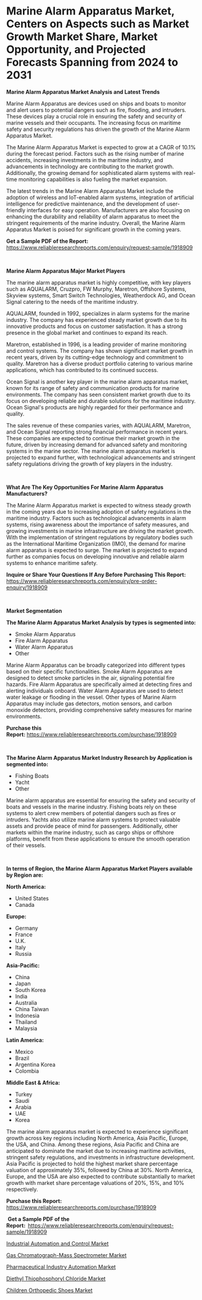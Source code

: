 <p><h1>Marine Alarm Apparatus Market, Centers on Aspects such as Market Growth Market Share, Market Opportunity, and Projected Forecasts Spanning from 2024 to 2031</h1></p><p><strong>Marine Alarm Apparatus Market Analysis and Latest Trends</strong></p>
<p><p>Marine Alarm Apparatus are devices used on ships and boats to monitor and alert users to potential dangers such as fire, flooding, and intruders. These devices play a crucial role in ensuring the safety and security of marine vessels and their occupants. The increasing focus on maritime safety and security regulations has driven the growth of the Marine Alarm Apparatus Market.</p><p>The Marine Alarm Apparatus Market is expected to grow at a CAGR of 10.1% during the forecast period. Factors such as the rising number of marine accidents, increasing investments in the maritime industry, and advancements in technology are contributing to the market growth. Additionally, the growing demand for sophisticated alarm systems with real-time monitoring capabilities is also fueling the market expansion.</p><p>The latest trends in the Marine Alarm Apparatus Market include the adoption of wireless and IoT-enabled alarm systems, integration of artificial intelligence for predictive maintenance, and the development of user-friendly interfaces for easy operation. Manufacturers are also focusing on enhancing the durability and reliability of alarm apparatus to meet the stringent requirements of the marine industry. Overall, the Marine Alarm Apparatus Market is poised for significant growth in the coming years.</p></p>
<p><strong>Get a Sample PDF of the Report:&nbsp;</strong> <a href="https://www.reliableresearchreports.com/enquiry/request-sample/1918909">https://www.reliableresearchreports.com/enquiry/request-sample/1918909</a></p>
<p>&nbsp;</p>
<p><strong>Marine Alarm Apparatus Major Market Players</strong></p>
<p><p>The marine alarm apparatus market is highly competitive, with key players such as AQUALARM, Cruzpro, FW Murphy, Maretron, Offshore Systems, Skyview systems, Smart Switch Technologies, Weatherdock AG, and Ocean Signal catering to the needs of the maritime industry.</p><p>AQUALARM, founded in 1992, specializes in alarm systems for the marine industry. The company has experienced steady market growth due to its innovative products and focus on customer satisfaction. It has a strong presence in the global market and continues to expand its reach.</p><p>Maretron, established in 1996, is a leading provider of marine monitoring and control systems. The company has shown significant market growth in recent years, driven by its cutting-edge technology and commitment to quality. Maretron has a diverse product portfolio catering to various marine applications, which has contributed to its continued success.</p><p>Ocean Signal is another key player in the marine alarm apparatus market, known for its range of safety and communication products for marine environments. The company has seen consistent market growth due to its focus on developing reliable and durable solutions for the maritime industry. Ocean Signal's products are highly regarded for their performance and quality.</p><p>The sales revenue of these companies varies, with AQUALARM, Maretron, and Ocean Signal reporting strong financial performance in recent years. These companies are expected to continue their market growth in the future, driven by increasing demand for advanced safety and monitoring systems in the marine sector. The marine alarm apparatus market is projected to expand further, with technological advancements and stringent safety regulations driving the growth of key players in the industry.</p></p>
<p>&nbsp;</p>
<p><strong>What Are The Key Opportunities For Marine Alarm Apparatus Manufacturers?</strong></p>
<p><p>The Marine Alarm Apparatus market is expected to witness steady growth in the coming years due to increasing adoption of safety regulations in the maritime industry. Factors such as technological advancements in alarm systems, rising awareness about the importance of safety measures, and growing investments in marine infrastructure are driving the market growth. With the implementation of stringent regulations by regulatory bodies such as the International Maritime Organization (IMO), the demand for marine alarm apparatus is expected to surge. The market is projected to expand further as companies focus on developing innovative and reliable alarm systems to enhance maritime safety.</p></p>
<p><strong>Inquire or Share Your Questions If Any Before Purchasing This Report:</strong> <a href="https://www.reliableresearchreports.com/enquiry/pre-order-enquiry/1918909">https://www.reliableresearchreports.com/enquiry/pre-order-enquiry/1918909</a></p>
<p>&nbsp;</p>
<p><strong>Market Segmentation</strong></p>
<p><strong>The Marine Alarm Apparatus Market Analysis by types is segmented into:</strong></p>
<p><ul><li>Smoke Alarm Apparatus</li><li>Fire Alarm Apparatus</li><li>Water Alarm Apparatus</li><li>Other</li></ul></p>
<p><p>Marine Alarm Apparatus can be broadly categorized into different types based on their specific functionalities. Smoke Alarm Apparatus are designed to detect smoke particles in the air, signaling potential fire hazards. Fire Alarm Apparatus are specifically aimed at detecting fires and alerting individuals onboard. Water Alarm Apparatus are used to detect water leakage or flooding in the vessel. Other types of Marine Alarm Apparatus may include gas detectors, motion sensors, and carbon monoxide detectors, providing comprehensive safety measures for marine environments.</p></p>
<p><strong>Purchase this Report:&nbsp;</strong><a href="https://www.reliableresearchreports.com/purchase/1918909">https://www.reliableresearchreports.com/purchase/1918909</a></p>
<p>&nbsp;</p>
<p><strong>The Marine Alarm Apparatus Market Industry Research by Application is segmented into:</strong></p>
<p><ul><li>Fishing Boats</li><li>Yacht</li><li>Other</li></ul></p>
<p><p>Marine alarm apparatus are essential for ensuring the safety and security of boats and vessels in the marine industry. Fishing boats rely on these systems to alert crew members of potential dangers such as fires or intruders. Yachts also utilize marine alarm systems to protect valuable assets and provide peace of mind for passengers. Additionally, other markets within the marine industry, such as cargo ships or offshore platforms, benefit from these applications to ensure the smooth operation of their vessels.</p></p>
<p>&nbsp;</p>
<p><strong>In terms of Region, the Marine Alarm Apparatus Market Players available by Region are:</strong></p>
<p>
    <p> <strong> North America: </strong>
        <ul>
            <li>United States</li>
            <li>Canada</li>
        </ul>
        </p> 
    <p> <strong> Europe: </strong>
        <ul>
            <li>Germany</li>
            <li>France</li>
            <li>U.K.</li>
            <li>Italy</li>
            <li>Russia</li>
        </ul>
        </p> 
    <p> <strong> Asia-Pacific: </strong>
        <ul>
            <li>China</li>
            <li>Japan</li>
            <li>South Korea</li>
            <li>India</li>
            <li>Australia</li>
            <li>China Taiwan</li>
            <li>Indonesia</li>
            <li>Thailand</li>
            <li>Malaysia</li>
        </ul>
        </p> 
    <p> <strong> Latin America: </strong>
        <ul>
            <li>Mexico</li>
            <li>Brazil</li>
            <li>Argentina Korea</li>
            <li>Colombia</li>
        </ul>
        </p> 
    <p> <strong> Middle East & Africa: </strong>
        <ul>
            <li>Turkey</li>
            <li>Saudi</li>
            <li>Arabia</li>
            <li>UAE</li>
            <li>Korea</li>
        </ul>
    </p>
    </p>
<p><p>The marine alarm apparatus market is expected to experience significant growth across key regions including North America, Asia Pacific, Europe, the USA, and China. Among these regions, Asia Pacific and China are anticipated to dominate the market due to increasing maritime activities, stringent safety regulations, and investments in infrastructure development. Asia Pacific is projected to hold the highest market share percentage valuation of approximately 35%, followed by China at 30%. North America, Europe, and the USA are also expected to contribute substantially to market growth with market share percentage valuations of 20%, 15%, and 10% respectively.</p></p>
<p><strong>Purchase this Report: </strong><a href="https://www.reliableresearchreports.com/purchase/1918909">https://www.reliableresearchreports.com/purchase/1918909</a></p>
<p>&nbsp;<strong>Get a Sample PDF of the Report:&nbsp;&nbsp;</strong><a href="https://www.reliableresearchreports.com/enquiry/request-sample/1918909">https://www.reliableresearchreports.com/enquiry/request-sample/1918909</a></p>
<p><strong></strong></p>
<p><p><a href="https://sudsy-motorcycle-bbc.notion.site/Industrial-Automation-and-Control-Market-Dynamics-2024-2031-Also-about-Its-Market-Trends-Projectio-10fb504fbd4049a9a69204832533b773">Industrial Automation and Control Market</a></p><p><a href="https://github.com/bmorecock/Market-Research-Report-List-2/blob/main/gas-chromatograph-mass-spectrometer-market.md">Gas Chromatograph-Mass Spectrometer Market</a></p><p><a href="https://military-diascia-e68.notion.site/Pharmaceutical-Industry-Automation-Market-Offer-Valuable-Insights-into-Market-Size-Market-Share-Ma-fd4bbf776bf646ecabe62f2174682376">Pharmaceutical Industry Automation Market</a></p><p><a href="https://view.publitas.com/reportprime-1/diethyl-thiophosphoryl-chloride-market-size-and-examines-its-market-scope-with-a-primary-focus-on-growth-opportunities-and-forecasted-trends-spanning-from-2024-to-2031/">Diethyl Thiophosphoryl Chloride Market</a></p><p><a href="https://github.com/jsmusil/Market-Research-Report-List-2/blob/main/children-orthopedic-shoes-market.md">Children Orthopedic Shoes Market</a></p></p>